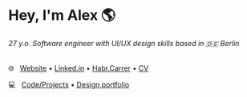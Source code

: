 # Hey, I'm Alex 🌎


###### 27 y.o. Software engineer with UI/UX design skills based in 🇩🇪 Berlin
:globe_with_meridians:   [Website](https://holov.in) • [Linked.in](https://linkedin.com/in/holovin) • [Habr.Carrer](https://career.habr.com/holovin) • [CV](https://holovin.notion.site)

:computer:   [Code/Projects](PROJECTS.md) • [Design portfolio](https://holovin.notion.site/d3d44a7ac5b5455683abbec8c5fced6e)
